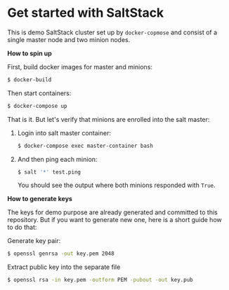 # Get started with SaltStack

This is demo SaltStack cluster set up by `docker-copmose` and consist of
a single master node and two minion nodes.


**How to spin up**

First, build docker images for master and minions:

```bash
$ docker-build
```

Then start containers:

```bash
$ docker-compose up
```

That is it. But let's verify that minions are enrolled into the salt master:

1. Login into salt master container:
    ```bash
    $ docker-compose exec master-container bash
    ```
1. And then ping each minion:
    ```bash
    $ salt '*' test.ping
    ```
    You should see the output where both minions responded with `True`.


**How to generate keys**

The keys for demo purpose are already generated and committed to this repository.
But if you want to generate new one, here is a short guide how to do that:

Generate key pair:

```bash
$ openssl genrsa -out key.pem 2048
```

Extract public key into the separate file

```bash
$ openssl rsa -in key.pem -outform PEM -pubout -out key.pub
```
